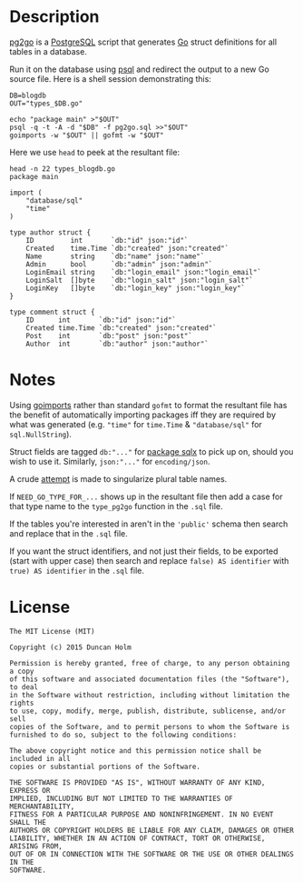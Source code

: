 # Description

[pg2go] is a [PostgreSQL] script that generates [Go] struct definitions for all
tables in a database.

Run it on the database using [psql] and redirect the output to a new Go source
file. Here is a shell session demonstrating this:

```
DB=blogdb
OUT="types_$DB.go"

echo "package main" >"$OUT"
psql -q -t -A -d "$DB" -f pg2go.sql >>"$OUT"
goimports -w "$OUT" || gofmt -w "$OUT"
```

Here we use `head` to peek at the resultant file:

```
head -n 22 types_blogdb.go
package main

import (
    "database/sql"
    "time"
)

type author struct {
    ID         int       `db:"id" json:"id"`
    Created    time.Time `db:"created" json:"created"`
    Name       string    `db:"name" json:"name"`
    Admin      bool      `db:"admin" json:"admin"`
    LoginEmail string    `db:"login_email" json:"login_email"`
    LoginSalt  []byte    `db:"login_salt" json:"login_salt"`
    LoginKey   []byte    `db:"login_key" json:"login_key"`
}

type comment struct {
    ID      int       `db:"id" json:"id"`
    Created time.Time `db:"created" json:"created"`
    Post    int       `db:"post" json:"post"`
    Author  int       `db:"author" json:"author"`
```

# Notes

Using [goimports] rather than standard `gofmt` to format the resultant file has
the benefit of automatically importing packages iff they are required by what
was generated (e.g. `"time"` for `time.Time` & `"database/sql"` for
`sql.NullString`).

Struct fields are tagged `db:"..."` for [package sqlx][sqlx] to pick up on,
should you wish to use it. Similarly, `json:"..."` for `encoding/json`.

A crude [attempt](https://github.com/frou/pg2go/blob/master/pg2go.sql#L78) is
made to singularize plural table names.

If `NEED_GO_TYPE_FOR_...` shows up in the resultant file then add a case for
that type name to the `type_pg2go` function in the `.sql` file.

If the tables you're interested in aren't in the `'public'` schema then search
and replace that in the `.sql` file.

If you want the struct identifiers, and not just their fields, to be exported
(start with upper case) then search and replace `false) AS identifier` with
`true) AS identifier` in the `.sql` file.

# License

```
The MIT License (MIT)

Copyright (c) 2015 Duncan Holm

Permission is hereby granted, free of charge, to any person obtaining a copy
of this software and associated documentation files (the "Software"), to deal
in the Software without restriction, including without limitation the rights
to use, copy, modify, merge, publish, distribute, sublicense, and/or sell
copies of the Software, and to permit persons to whom the Software is
furnished to do so, subject to the following conditions:

The above copyright notice and this permission notice shall be included in all
copies or substantial portions of the Software.

THE SOFTWARE IS PROVIDED "AS IS", WITHOUT WARRANTY OF ANY KIND, EXPRESS OR
IMPLIED, INCLUDING BUT NOT LIMITED TO THE WARRANTIES OF MERCHANTABILITY,
FITNESS FOR A PARTICULAR PURPOSE AND NONINFRINGEMENT. IN NO EVENT SHALL THE
AUTHORS OR COPYRIGHT HOLDERS BE LIABLE FOR ANY CLAIM, DAMAGES OR OTHER
LIABILITY, WHETHER IN AN ACTION OF CONTRACT, TORT OR OTHERWISE, ARISING FROM,
OUT OF OR IN CONNECTION WITH THE SOFTWARE OR THE USE OR OTHER DEALINGS IN THE
SOFTWARE.
```

[pg2go]: https://github.com/frou/pg2go
[postgresql]: https://www.postgresql.org
[psql]: http://www.postgresql.org/docs/current/static/app-psql.html
[goimports]: https://godoc.org/golang.org/x/tools/cmd/goimports
[go]: https://www.golang.org
[sqlx]: https://github.com/jmoiron/sqlx
